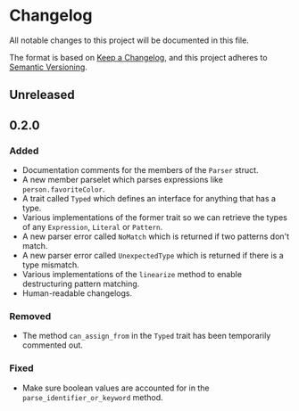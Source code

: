 # Changelog

All notable changes to this project will be documented in this file.

The format is based on [Keep a Changelog](https://keepachangelog.com/en/1.0.0/),
and this project adheres to [Semantic Versioning](https://semver.org/spec/v2.0.0.html).

<!--
    Add new changelog entries here.
    Each entry may be annotated with "Added", "Changed", "Removed", and "Fixed" titles.

    Example:

    ## [1.0.0] - May 16, 2022

    ### Added
    - New visual identity.

    ### Changed
    - Start using "changelog" over "change log" since it's the common usage.

    ### Removed
    - Section about "changelog" vs "CHANGELOG".

    ### Fixed
    - Fix typos in recent README changes.
    - Update outdated unreleased diff link.
-->

## Unreleased

## 0.2.0
### Added
- Documentation comments for the members of the `Parser` struct.
- A new member parselet which parses expressions like `person.favoriteColor`.
- A trait called `Typed` which defines an interface for anything that has a type.
- Various implementations of the former trait so we can retrieve the types of any `Expression`, `Literal` or `Pattern`.
- A new parser error called `NoMatch` which is returned if two patterns don't match.
- A new parser error called `UnexpectedType` which is returned if there is a type mismatch.
- Various implementations of the `linearize` method to enable destructuring pattern matching.
- Human-readable changelogs.

### Removed
- The method  `can_assign_from` in the `Typed` trait has been temporarily commented out.

### Fixed
- Make sure boolean values are accounted for in the `parse_identifier_or_keyword` method.